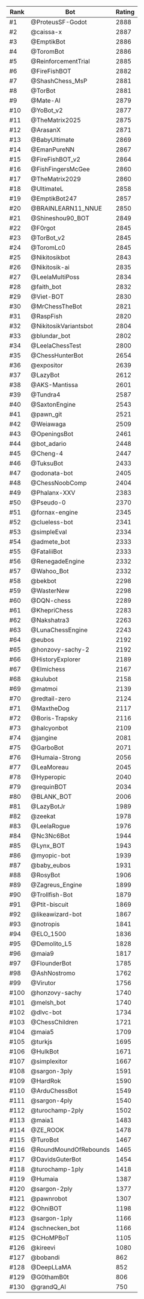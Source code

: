 Rank|Bot|Rating
---|---|---
#1|@ProteusSF-Godot|2888
#2|@caissa-x|2887
#3|@EmptikBot|2886
#4|@ToromBot|2886
#5|@ReinforcementTrial|2885
#6|@FireFishBOT|2882
#7|@ShashChess_MsP|2881
#8|@TorBot|2881
#9|@Mate-AI|2879
#10|@YoBot_v2|2877
#11|@TheMatrix2025|2875
#12|@ArasanX|2871
#13|@BabyUltimate|2869
#14|@EmanPureNN|2867
#15|@FireFishBOT_v2|2864
#16|@FishFingersMcGee|2860
#17|@TheMatrix2029|2860
#18|@UltimateL|2858
#19|@EmptikBot247|2857
#20|@BRAINLEARN11_NNUE|2850
#21|@Shineshou90_BOT|2849
#22|@F0rgot|2845
#23|@TorBot_v2|2845
#24|@ToromLc0|2845
#25|@Nikitosikbot|2843
#26|@Nikitosik-ai|2835
#27|@LeelaMultiPoss|2834
#28|@faith_bot|2832
#29|@Viet-BOT|2830
#30|@MrChessTheBot|2821
#31|@RaspFish|2820
#32|@NikitosikVariantsbot|2804
#33|@blundar_bot|2802
#34|@LeelaChessTest|2800
#35|@ChessHunterBot|2654
#36|@expositor|2639
#37|@LazyBot|2612
#38|@AKS-Mantissa|2601
#39|@Tundra4|2587
#40|@SaxtonEngine|2543
#41|@pawn_git|2521
#42|@Weiawaga|2509
#43|@OpeningsBot|2461
#44|@bot_adario|2448
#45|@Cheng-4|2447
#46|@TuksuBot|2433
#47|@odonata-bot|2405
#48|@ChessNoobComp|2404
#49|@Phalanx-XXV|2383
#50|@Pseudo-0|2370
#51|@fornax-engine|2345
#52|@clueless-bot|2341
#53|@simpleEval|2334
#54|@admete_bot|2333
#55|@FataliiBot|2333
#56|@RenegadeEngine|2332
#57|@Wahoo_Bot|2332
#58|@bekbot|2298
#59|@WasterNew|2298
#60|@DQN-chess|2289
#61|@KhepriChess|2283
#62|@Nakshatra3|2263
#63|@LunaChessEngine|2243
#64|@eubos|2192
#65|@honzovy-sachy-2|2192
#66|@HistoryExplorer|2189
#67|@Elmichess|2167
#68|@kulubot|2158
#69|@matmoi|2139
#70|@redtail-zero|2124
#71|@MaxtheDog|2117
#72|@Boris-Trapsky|2116
#73|@halcyonbot|2109
#74|@jangine|2081
#75|@GarboBot|2071
#76|@Humaia-Strong|2056
#77|@LeaMoreau|2045
#78|@Hyperopic|2040
#79|@requinBOT|2034
#80|@BLANK_BOT|2006
#81|@LazyBotJr|1989
#82|@zeekat|1978
#83|@LeelaRogue|1976
#84|@Nc3Nc6Bot|1944
#85|@Lynx_BOT|1943
#86|@myopic-bot|1939
#87|@baby_eubos|1931
#88|@RosyBot|1906
#89|@Zagreus_Engine|1899
#90|@Trollfish-Bot|1879
#91|@Ptit-biscuit|1869
#92|@likeawizard-bot|1867
#93|@notropis|1841
#94|@ELO_1500|1836
#95|@Demolito_L5|1828
#96|@maia9|1817
#97|@FlounderBot|1785
#98|@AshNostromo|1762
#99|@Virutor|1756
#100|@honzovy-sachy|1740
#101|@melsh_bot|1740
#102|@dlvc-bot|1734
#103|@ChessChildren|1721
#104|@maia5|1709
#105|@turkjs|1695
#106|@HulkBot|1671
#107|@simplexitor|1667
#108|@sargon-3ply|1591
#109|@HardRok|1590
#110|@ArduChessBot|1549
#111|@sargon-4ply|1540
#112|@turochamp-2ply|1502
#113|@maia1|1483
#114|@ZE_ROOK|1478
#115|@TuroBot|1467
#116|@RoundMoundOfRebounds|1465
#117|@DavidsGuterBot|1454
#118|@turochamp-1ply|1418
#119|@Humaia|1387
#120|@sargon-2ply|1377
#121|@pawnrobot|1307
#122|@OhniBOT|1198
#123|@sargon-1ply|1166
#124|@schnecken_bot|1166
#125|@CHoMPBoT|1105
#126|@kireevi|1080
#127|@bobandi|862
#128|@DeepLLaMA|852
#129|@G0thamB0t|806
#130|@grandQ_AI|750

